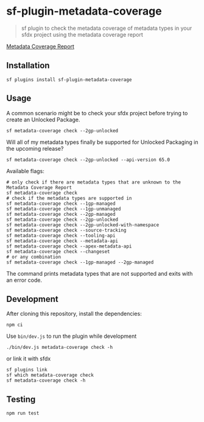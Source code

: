 # sf-plugin-metadata-coverage

> sf plugin to check the metadata coverage of metadata types in your sfdx project using the metadata coverage report

[Metadata Coverage Report](https://developer.salesforce.com/docs/success/metadata-coverage-report/references/coverage-report/metadata-coverage-report.html)

## Installation

```shell
sf plugins install sf-plugin-metadata-coverage
```

## Usage

A common scenario might be to check your sfdx project before trying to create an Unlocked Package.

```shell
sf metadata-coverage check --2gp-unlocked
```

Will all of my metadata types finally be supported for Unlocked Packaging in the upcoming release?

```shell
sf metadata-coverage check --2gp-unlocked --api-version 65.0
```

Available flags:

```shell
# only check if there are metadata types that are unknown to the Metadata Coverage Report
sf metadata-coverage check
# check if the metadata types are supported in
sf metadata-coverage check --1gp-managed
sf metadata-coverage check --1gp-unmanaged
sf metadata-coverage check --2gp-managed
sf metadata-coverage check --2gp-unlocked
sf metadata-coverage check --2gp-unlocked-with-namespace
sf metadata-coverage check --source-tracking
sf metadata-coverage check --tooling-api
sf metadata-coverage check --metadata-api
sf metadata-coverage check --apex-metadata-api
sf metadata-coverage check --changeset
# or any combination
sf metadata-coverage check --1gp-managed --2gp-managed
```

The command prints metadata types that are not supported and exits with an error code.

## Development

After cloning this repository, install the dependencies:

```shell
npm ci
```

Use `bin/dev.js` to run the plugin while development

```shell
./bin/dev.js metadata-coverage check -h
```

or link it with sfdx

```shell
sf plugins link
sf which metadata-coverage check
sf metadata-coverage check -h
```

## Testing

```shell
npm run test
```
